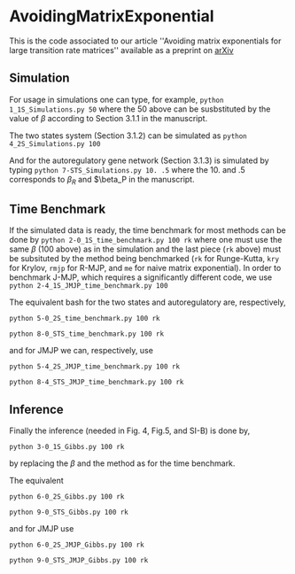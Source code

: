 # AvoidingMatrixExponential

This is the code associated to our article ''Avoiding matrix exponentials for large transition rate matrices'' available as a preprint on [arXiv](https://arxiv.org/abs/2312.05647)

## Simulation
For usage in simulations one can type, for example, 
`python 1_1S_Simulations.py 50`
where the 50 above can be susbstituted by the value of $\beta$ according to Section 3.1.1 in the manuscript. 

The two states system (Section 3.1.2) can be simulated as
`python 4_2S_Simulations.py 100`

And for the autoregulatory gene network (Section 3.1.3) is simulated by typing
`python 7-STS_Simulations.py 10. .5`
where the 10. and .5 corresponds to $\beta_R$ and $\beta_P in the manuscript.

## Time Benchmark
If the simulated data is ready, the time benchmark for most methods can be done by
`python 2-0_1S_time_benchmark.py 100 rk`
where one must use the same $\beta$ (100 above) as in the simulation and the last piece (`rk` above) must be subsituted by the method being benchmarked (`rk` for Runge-Kutta, `kry` for Krylov, `rmjp` for R-MJP, and `me` for naive matrix exponential).
In order to benchmark J-MJP, which requires a significantly different code, we use
`python 2-4_1S_JMJP_time_benchmark.py 100`


The equivalent bash for the two states and autoregulatory are, respectively, 

`python 5-0_2S_time_benchmark.py 100 rk`

`python 8-0_STS_time_benchmark.py 100 rk`


and for JMJP we can, respectively, use

`python 5-4_2S_JMJP_time_benchmark.py 100 rk`

`python 8-4_STS_JMJP_time_benchmark.py 100 rk`

## Inference

Finally the inference (needed in Fig. 4, Fig.5, and SI-B) is done by, 

`python 3-0_1S_Gibbs.py 100 rk`

by replacing the $\beta$ and the method as for the time benchmark. 

The equivalent 

`python 6-0_2S_Gibbs.py 100 rk`

`python 9-0_STS_Gibbs.py 100 rk`

and for JMJP use

`python 6-0_2S_JMJP_Gibbs.py 100 rk`

`python 9-0_STS_JMJP_Gibbs.py 100 rk`
